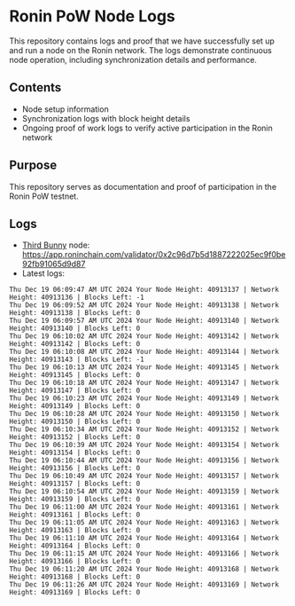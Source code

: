 # Ronin PoW Node Logs

This repository contains logs and proof that we have successfully set up and run a node on the Ronin network. The logs demonstrate continuous node operation, including synchronization details and performance.

## Contents

- Node setup information
- Synchronization logs with block height details
- Ongoing proof of work logs to verify active participation in the Ronin network

## Purpose

This repository serves as documentation and proof of participation in the Ronin PoW testnet.

## Logs

- [Third Bunny](https://thirdbunny.xyz/) node: https://app.roninchain.com/validator/0x2c96d7b5d1887222025ec9f0be92fb91065d9d87
- Latest logs:
```
Thu Dec 19 06:09:47 AM UTC 2024 Your Node Height: 40913137 | Network Height: 40913136 | Blocks Left: -1
Thu Dec 19 06:09:52 AM UTC 2024 Your Node Height: 40913138 | Network Height: 40913138 | Blocks Left: 0
Thu Dec 19 06:09:57 AM UTC 2024 Your Node Height: 40913140 | Network Height: 40913140 | Blocks Left: 0
Thu Dec 19 06:10:02 AM UTC 2024 Your Node Height: 40913142 | Network Height: 40913142 | Blocks Left: 0
Thu Dec 19 06:10:08 AM UTC 2024 Your Node Height: 40913144 | Network Height: 40913143 | Blocks Left: -1
Thu Dec 19 06:10:13 AM UTC 2024 Your Node Height: 40913145 | Network Height: 40913145 | Blocks Left: 0
Thu Dec 19 06:10:18 AM UTC 2024 Your Node Height: 40913147 | Network Height: 40913147 | Blocks Left: 0
Thu Dec 19 06:10:23 AM UTC 2024 Your Node Height: 40913149 | Network Height: 40913149 | Blocks Left: 0
Thu Dec 19 06:10:28 AM UTC 2024 Your Node Height: 40913150 | Network Height: 40913150 | Blocks Left: 0
Thu Dec 19 06:10:34 AM UTC 2024 Your Node Height: 40913152 | Network Height: 40913152 | Blocks Left: 0
Thu Dec 19 06:10:39 AM UTC 2024 Your Node Height: 40913154 | Network Height: 40913154 | Blocks Left: 0
Thu Dec 19 06:10:44 AM UTC 2024 Your Node Height: 40913156 | Network Height: 40913156 | Blocks Left: 0
Thu Dec 19 06:10:49 AM UTC 2024 Your Node Height: 40913157 | Network Height: 40913157 | Blocks Left: 0
Thu Dec 19 06:10:54 AM UTC 2024 Your Node Height: 40913159 | Network Height: 40913159 | Blocks Left: 0
Thu Dec 19 06:11:00 AM UTC 2024 Your Node Height: 40913161 | Network Height: 40913161 | Blocks Left: 0
Thu Dec 19 06:11:05 AM UTC 2024 Your Node Height: 40913163 | Network Height: 40913163 | Blocks Left: 0
Thu Dec 19 06:11:10 AM UTC 2024 Your Node Height: 40913164 | Network Height: 40913164 | Blocks Left: 0
Thu Dec 19 06:11:15 AM UTC 2024 Your Node Height: 40913166 | Network Height: 40913166 | Blocks Left: 0
Thu Dec 19 06:11:20 AM UTC 2024 Your Node Height: 40913168 | Network Height: 40913168 | Blocks Left: 0
Thu Dec 19 06:11:26 AM UTC 2024 Your Node Height: 40913169 | Network Height: 40913169 | Blocks Left: 0
```

